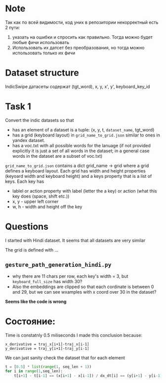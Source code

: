 # Note

Так как по всей видимости, код уних в репозитории некорректный есть 2 пути: 
1) указать на ошибки и спросить как правильно. Тогда можно будет любые фичи использовать
2) Использовать их датсет без преобразования, но тогда можно использовать только их фичи

# Dataset structure

IndicSwipe датасеты содержат (tgt_word), x, y, x', y', keyboard_key_id


# Task 1
Convert the indic datasets so that 
* has an element of a dataset is a tuple: (x, y, t, `dataset_name`, tgt_word)
* has a grid (keyboard layout) in `grid_name_to_grid.json` similar to ones in yandex dataset.
* has a voc.txt with all possible words for the lanuage (if not provided explicitly it is just a set of all words in the dataset; in a general case words in the dataset are a subset of voc.txt)


`grid_name_to_grid.json` contains a dict grid_name -> grid where a grid defines a keyboard layout. 
Each grid has width and height properties (keyoard width and keyboard height) and a keys property that is a list of keys. 
Each key has 
* lablel or action property with label (letter the a key) or action (what this key does (space, shift etc.))
* x, y - upper left corner
* w, h - width and height off the key


# Questions
I started with Hindi dataset. It seems that all datasets are very similar

The grid is defined with ...

## `gesture_path_generation_hindi.py`
* why there are 11 chars per row, each key's width = 3, but `keyboard_full_size` has width 30?
* Also the embeddings are clipped so that each cordinate is between 0 and 29, but we can see wxamples with x coord over 30 in the dataset?

**Seems like the code is wrong**



# Состояние:

Time is constatnly 0.5 miliseconds
I made this conclusion because:
```
x_derivative = traj_x[i+1]-traj_x[i-1]
y_derivative = traj_y[i+1]-traj_y[i-1]
```

We can just sanity check the dataset that for each element 

```python
t = [0.5] * list(range(1, seq_len + 1))
for i in range(1,seq_len):
    t[i+1] - t[i-1] == (x[i+1] - x[i-1]) / dx_dt[i] == (y[i+1] - y[i-1]) / dy_dt[i]
```



